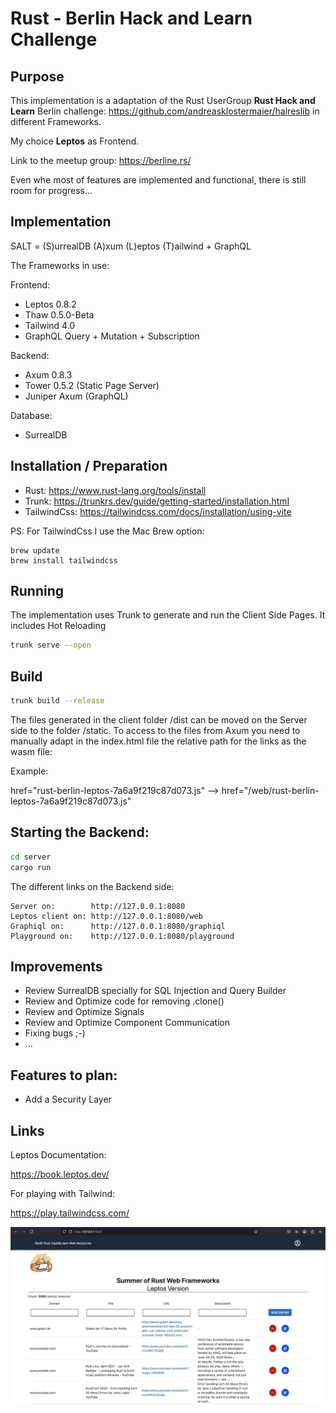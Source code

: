 # Rust - Berlin Hack and Learn Challenge

## Purpose

This implementation is a adaptation of the Rust UserGroup **Rust Hack and Learn** Berlin 
challenge: https://github.com/andreasklostermaier/halreslib in different Frameworks.

My choice **Leptos** as Frontend.

Link to the meetup group: https://berline.rs/

Even whe most of features are implemented and functional, there is still room for progress...

## Implementation

SALT = (S)urrealDB (A)xum (L)eptos (T)ailwind + GraphQL

The Frameworks in use:

Frontend:

* Leptos 0.8.2
* Thaw 0.5.0-Beta
* Tailwind 4.0
* GraphQL Query + Mutation + Subscription

Backend:

* Axum 0.8.3
* Tower 0.5.2 (Static Page Server)
* Juniper Axum (GraphQL)

Database:

* SurrealDB

## Installation / Preparation

* Rust: https://www.rust-lang.org/tools/install
* Trunk: https://trunkrs.dev/guide/getting-started/installation.html
* TailwindCss: https://tailwindcss.com/docs/installation/using-vite

PS: For TailwindCss I use the Mac Brew option:

```shell
brew update
brew install tailwindcss
```

## Running

The implementation uses Trunk to generate and run the Client Side Pages. It includes Hot Reloading

```bash
trunk serve --open
```

## Build

```bash
trunk build --release
```

The files generated in the client folder /dist can be moved on the
Server side to the folder /static. To access to the files from Axum
you need to manually adapt in the index.html file the relative path
for the links as the wasm file:

Example:

href="rust-berlin-leptos-7a6a9f219c87d073.js" --> href="/web/rust-berlin-leptos-7a6a9f219c87d073.js"

## Starting the Backend:

```bash
cd server
cargo run
```

The different links on the Backend side:

```text
Server on:        http://127.0.0.1:8080
Leptos client on: http://127.0.0.1:8080/web
Graphiql on:      http://127.0.0.1:8080/graphiql
Playground on:    http://127.0.0.1:8080/playground
```

## Improvements

- Review SurrealDB specially for SQL Injection and Query Builder
- Review and Optimize code for removing .clone()
- Review and Optimize Signals
- Review and Optimize Component Communication
- Fixing bugs ;-)
- ...

## Features to plan:

- Add a Security Layer 

## Links

Leptos Documentation:

https://book.leptos.dev/

For playing with Tailwind:

https://play.tailwindcss.com/

![alt text](docs/screenshot.png "screenshot")